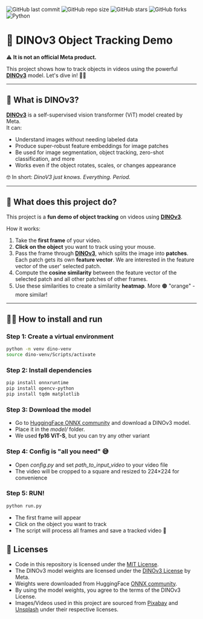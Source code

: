 ![GitHub last commit](https://img.shields.io/github/last-commit/Vitgracer/DinoV3-Object-Tracking?color=blue)
![GitHub repo size](https://img.shields.io/github/repo-size/Vitgracer/DinoV3-Object-Tracking?color=green)
![GitHub stars](https://img.shields.io/github/stars/Vitgracer/DinoV3-Object-Tracking?style=social)
![GitHub forks](https://img.shields.io/github/forks/Vitgracer/DinoV3-Object-Tracking?style=social)
![Python](https://img.shields.io/badge/Python-3776AB.svg?logo=python&logoColor=white)

# 🎉 DINOv3 Object Tracking Demo
⚠️ **It is not an official Meta product.**  

This project shows how to track objects in videos using the powerful [**DINOv3**](https://github.com/facebookresearch/dinov3) model. Let's dive in! 🏊‍♂️  

---

## 🦖 What is DINOv3?

[**DINOv3**](https://github.com/facebookresearch/dinov3) is a self-supervised vision transformer (ViT) model created by Meta.  
It can:

- Understand images without needing labeled data
- Produce super-robust feature embeddings for image patches  
- Be used for image segmentation, object tracking, zero-shot classification, and more 
- Works even if the object rotates, scales, or changes appearance   

🤓 In short: *DinoV3 just knows. Everything. Period.*

---

## 💪 What does this project do?

This project is a **fun demo of object tracking** on videos using [**DINOv3**](https://github.com/facebookresearch/dinov3). 

How it works:

1. Take the **first frame** of your video.  
2. **Click on the object** you want to track using your mouse. 
3. Pass the frame through [**DINOv3**](https://github.com/facebookresearch/dinov3), which splits the image into **patches**. Each patch gets its own **feature vector**.  We are interested in the feature vector of the user' selected patch.
4. Compute the **cosine similarity** between the feature vector of the selected patch and all other patches of other frames.  
5. Use these similarities to create a similarity **heatmap**. More 🟠 "orange" - more similar! 

---

## 🏃‍♂️ How to install and run

### Step 1: Create a virtual environment
```bash
python -m venv dino-venv
source dino-venv/Scripts/activate 
```

### Step 2: Install dependencies
```bash
pip install onnxruntime
pip install opencv-python
pip install tqdm matplotlib
```

### Step 3: Download the model

- Go to [HuggingFace ONNX community](https://huggingface.co/onnx-community/dinov3-vits16-pretrain-lvd1689m-ONNX-MHA-scores/tree/main) and download a DINOv3 model.
- Place it in the *model/* folder.
- We used **fp16 ViT-S**, but you can try any other variant

### Step 4: Config is "all you need" 😅
- Open *config.py* and set *path_to_input_video* to your video file
- The video will be cropped to a square and resized to 224×224 for convenience

### Step 5: RUN! 
```bash
python run.py
```
- The first frame will appear
- Click on the object you want to track
- The script will process all frames and save a tracked video 🎥

## 🔑 Licenses

- Code in this repository is licensed under the [MIT License](./LICENSE).
- The DINOv3 model weights are licensed under the [DINOv3 License](./LICENSE-DINOv3) by Meta.
- Weights were downloaded from HuggingFace [ONNX community](https://huggingface.co/onnx-community/dinov3-vits16-pretrain-lvd1689m-ONNX-MHA-scores/tree/main).
- By using the model weights, you agree to the terms of the DINOv3 License.
- Images/Videos used in this project are sourced from [Pixabay](https://pixabay.com/) and [Unsplash](https://unsplash.com/) under their respective licenses.